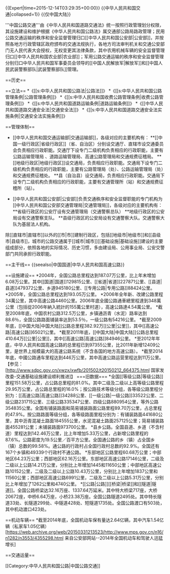 {{Expert|time=2015-12-14T03:29:35+00:00}}
{{中华人民共和国交通|collapsed=1}}
{{仅中国大陆}}

'''中国公路交通'''由《中华人民共和国道路交通法》统一按照行政管理划分权限，其设施建设和维护根据《中华人民共和国公路法》属交通部公路局路政管理；民用公路交通运输的秩序和安全监督管理归口[[中华人民共和国公安部|公安部]]，并按照各地方行政管辖区政府颁布的交通法规执行，各地方司法审判机关和交通公安部门无人民代表大会授权，无权变更其法律条款，其中农用机械车辆的安全监督管理归口[[中华人民共和国农业部|农业部]]；军用公路交通运输的秩序和安全监督管理分别归口中华人民共和国军事委员会领导的[[中国人民解放军|解放军]]和[[中国人民武装警察部队|武装警察部队]]管理。

==历史==

==立法==
*《[[s:中华人民共和国公路法|公路法]]》
*《[[s:中华人民共和国公路管理条例|公路管理条例]]》
*《[[s:中华人民共和国收费公路管理条例|收费公路管理条例]]》
*《[[s:中华人民共和国道路运输条例|道路运输条例]]》
*《[[中华人民共和国道路交通安全法|交通安全法]]》
*《[[s:中华人民共和国道路交通安全法实施条例|交通安全法实施条例]]》

==管理体制==
* [[中华人民共和国交通运输部|交通运输部]]，各级对应的主要机构有：
**[[中国一级行政区|省级行政区]]（省、自治区）分别设交通厅、直辖市设交通委员会负责相应行政职能。交通厅下设专门二级机构负责相应的行政职能，主要有公路运输管理局 、道路运输管理局、高速公路管理局和交通规费征稽局。
**[[地级行政区|地级行政区]]设交通局，负责相应行政职能。交通局下设专门二级机构负责相应的行政职能，主要有公路管理局（处）、公路运输管理局（处）和交通规费征稽处。
**县（自治县）设交通局，负责相应行政职能。交通局下设专门二级机构负责相应的行政职能，主要有交通管理所（站）和交通规费征稽所（站）。

* [[中华人民共和国公安部|公安部]]负责交通秩序和安全监督职能的专门机构为 [[中华人民共和国公安部交通管理局|交通管理局]]，各级对应的主要机构有：
**省级行政区的公安厅设有交通管理局（交通警察总队）
**地级行政区的公安局设有交通警察支队。
**县级行政区的公安局设有交通警察大队。交通警察大队为基层法人机构。

除[[直辖市|直辖市]]以外的[[市|市]]建制行政区，包括[[地级市|地级市]]和[[县级市|县级市]]，城市的公路交通属于[[城市|城市]][[基础设施|基础设施]]建设的主要组成部分，依照各地的实际情况、历史习惯，多由建设局、公用事业局、公安交警部门共同承担行政职能。

==主干线==
{{seealso|中国国道|中华人民共和国高速公路}}

==设施建设==
*2004年，全国公路总里程达到187.07万公里，比上年末增加6.08万公里。其中[[国道|国道]]129815公里、[[省道|省道]]227871公里、[[县道|县道]]479372公里、乡道945180公里、[[专用公路|专用公路]]88424公里。
*2005年，全国公路总里程达到193.05万公里。
*2006年全年新、改建公路里程34萬公里，其中高速公路4460公里。2006年底全國公路通車總里程達到348萬公里（包括從2006年納入統計的155萬公里村道），高速公路達4.54萬公里。 
*截至2008年底，中国农村公路312.5万公里，乡镇通沥青（水泥）路率达到88.6％，全国公路路面铺装率达到53.5％，一级公路有54216公里。
*截至2009年底，[[中国大陆|中国大陆]]公路总里程382.92万[[公里|公里]]，其中[[高速公路|高速公路]]65021公里。
*截至2011年底，[[中国大陆|中国大陆]]公路总里程410.64万[[公里|公里]]，其中[[高速公路|高速公路]]84946公里。
*至2012年年底，中华人民共和国高速公路的总里程已到97355公里，比2011年新增12409公里，是世界上规模最大的高速公路系统（不含各国的地方高速公路）。
*截至2014年底，中國公路通车里程达到446万公里，其中高速公路运营里程达到11万公里。【参见：[http://www.sdpc.gov.cn/xwzx/xwfb/201502/t20150212_664375.html 国家发改委-交通基础设施建设顺利推进]】
===旧数据===
*全国[[等级公路|等级公路]]里程151.58万公里，占公路总里程的81.0%。其中二级及二级以上高等级公路里程29.95万公里，占公路总里程的16.0%；按公路技术等级分组，各等级公路里程分别为：[[高速公路|高速公路]]34288公里、[[一级公路|一级公路]]33522公里、二级公路231715公里、三级公路335347公里、四级公路880954公里，等外公路354835公里。全国有铺装路面和简易铺装路面公路里程89.70万公里，占总里程的47.9%。按公路路面等级分组，各等级路面里程分别为：有铺装路面441680公里，其中沥青混凝土路面184555公里，水泥混凝土路面257125公里；简易铺装路面455281公里；未铺装路面973700公里。
*县乡公路。全国县道、乡道（不含村道）里程达到142.46万公里，比上年增加5.33万公里，占新增公路里程的87.6%。公路密度为19.5公里／百平方公里。全国通公路的乡（镇）占全国乡（镇）总数的99.58%。通公路的行政村占全国行政村总数的92.9%。全国还有167个乡镇和49339个行政村不通公路。
*东部地区公路里程60.68万公里；中部地区64.23万公里；西部地区62.16万公里。东部地区高速公路17146公里，二级及二级以上公路14.21万公里，分别比上年增加1445和11650公里；中部地区高速公路10152公里，二级及二级以上公路10.43万公里，分别比上年增加1837公里和11560公里；西部地区高速公路6991公里，二级及二级以上公路5.31万公里，分别比上年增加了1262公里和4740公里。
*[[公路|公路]][[桥梁|桥梁]]和[[隧道|隧道]]。全国公路桥梁达32.16万座、1337.64万延米。其中特大桥梁717座，大桥20672座，中桥6.64万座，小桥23.38万座。全国公路隧道2495处。其中特长隧道33处、长隧道299处、中隧道428处、短隧道1735处。全国公路渡口有503处，其中机动渡口423处。

==机动车辆==
*截至2014年底，全国机动车保有量达2.64亿辆，其中汽车1.54亿辆（私家车1.05亿辆）[https://web.archive.org/web/20150331213523/http://www.mps.gov.cn/n16/n1282/n3553/4355298.html 来自公安部网站--2014年全国机动车和驾驶人迅猛增长]

==交通运量==

[[Category:中华人民共和国公路|中国公路交通]]